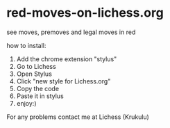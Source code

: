 # red-moves-on-lichess.org
see moves, premoves and legal moves in red

how to install:

1. Add the chrome extension "stylus"
2. Go to Lichess
3. Open Stylus
4. Click "new style for Lichess.org"
5. Copy the code 
6. Paste it in stylus
7. enjoy:)

For any problems contact me at Lichess (Krukulu)

